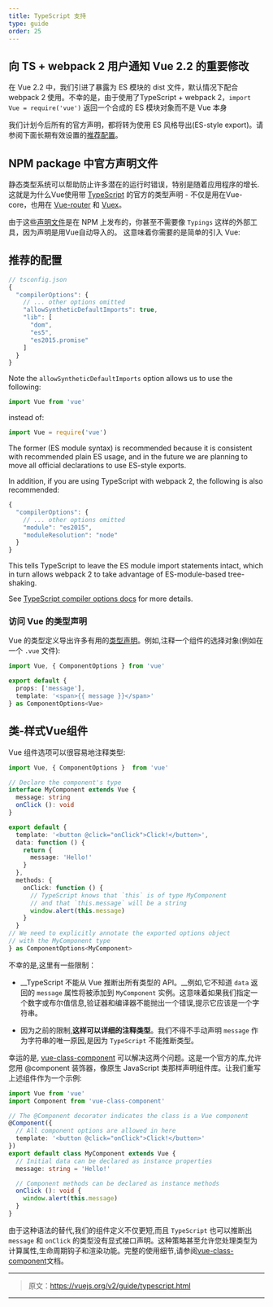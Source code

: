 ```yaml
---
title: TypeScript 支持
type: guide
order: 25
---
```


## 向 TS + webpack 2 用户通知 Vue 2.2 的重要修改

在 Vue 2.2 中，我们引进了暴露为 ES 模块的 dist 文件，默认情况下配合 webpack 2 使用。不幸的是，由于使用了TypeScript + webpack 2，`import Vue = require('vue')` 返回一个合成的 ES 模块对象而不是 Vue 本身

我们计划今后所有的官方声明，都将转为使用 ES 风格导出(ES-style export)。请参阅下面长期有效设置的[推荐配置](#Recommended-Configuration)。

## NPM package 中官方声明文件

静态类型系统可以帮助防止许多潜在的运行时错误，特别是随着应用程序的增长. 这就是为什么Vue使用带 [TypeScript](https://www.typescriptlang.org/) 的官方的类型声明 - 不仅是用在Vue-core，也用在 [Vue-router](https://github.com/vuejs/vue/tree/dev/types) 和 [Vuex](https://github.com/vuejs/vue/tree/dev/types)。

由于这些[声明文件](https://unpkg.com/vue/types/)是在 NPM 上发布的，你甚至不需要像 `Typings` 这样的外部工具，因为声明是用Vue自动导入的。 这意味着你需要的是简单的引入 Vue:

## 推荐的配置

``` js
// tsconfig.json
{
  "compilerOptions": {
    // ... other options omitted
    "allowSyntheticDefaultImports": true,
    "lib": [
      "dom",
      "es5",
      "es2015.promise"
    ]
  }
}
```

Note the `allowSyntheticDefaultImports` option allows us to use the following:

``` js
import Vue from 'vue'
```

instead of:

``` js
import Vue = require('vue')
```

The former (ES module syntax) is recommended because it is consistent with recommended plain ES usage, and in the future we are planning to move all official declarations to use ES-style exports.

In addition, if you are using TypeScript with webpack 2, the following is also recommended:

``` js
{
  "compilerOptions": {
    // ... other options omitted
    "module": "es2015",
    "moduleResolution": "node"
  }
}
```

This tells TypeScript to leave the ES module import statements intact, which in turn allows webpack 2 to take advantage of ES-module-based tree-shaking.

See [TypeScript compiler options docs](https://www.typescriptlang.org/docs/handbook/compiler-options.html) for more details.

### 访问 Vue 的类型声明

Vue 的类型定义导出许多有用的[类型声明](https://github.com/vuejs/vue/blob/dev/types/index.d.ts)。例如,注释一个组件的选择对象(例如在一个 `.vue` 文件):

``` ts
import Vue, { ComponentOptions } from 'vue'

export default {
  props: ['message'],
  template: '<span>{{ message }}</span>'
} as ComponentOptions<Vue>
```

## 类-样式Vue组件

Vue 组件选项可以很容易地注释类型:

``` ts
import Vue, { ComponentOptions }  from 'vue'

// Declare the component's type
interface MyComponent extends Vue {
  message: string
  onClick (): void
}

export default {
  template: '<button @click="onClick">Click!</button>',
  data: function () {
    return {
      message: 'Hello!'
    }
  },
  methods: {
    onClick: function () {
      // TypeScript knows that `this` is of type MyComponent
      // and that `this.message` will be a string
      window.alert(this.message)
    }
  }
// We need to explicitly annotate the exported options object
// with the MyComponent type
} as ComponentOptions<MyComponent>
```

不幸的是,这里有一些限制：

- __TypeScript 不能从 Vue 推断出所有类型的 API。__例如,它不知道 `data` 返回的  `message` 属性将被添加到 `MyComponent` 实例。这意味着如果我们指定一个数字或布尔值信息,验证器和编译器不能抛出一个错误,提示它应该是一个字符串。

- 因为之前的限制,__这样可以详细的注释类型__。我们不得不手动声明 `message` 作为字符串的唯一原因,是因为 `TypeScript` 不能推断类型。

幸运的是, [vue-class-component](https://github.com/vuejs/vue-class-component) 可以解决这两个问题。这是一个官方的库,允许您用 @component 装饰器，像原生 JavaScript 类那样声明组件库。让我们重写上述组件作为一个示例:

``` ts
import Vue from 'vue'
import Component from 'vue-class-component'

// The @Component decorator indicates the class is a Vue component
@Component({
  // All component options are allowed in here
  template: '<button @click="onClick">Click!</button>'
})
export default class MyComponent extends Vue {
  // Initial data can be declared as instance properties
  message: string = 'Hello!'

  // Component methods can be declared as instance methods
  onClick (): void {
    window.alert(this.message)
  }
}
```

由于这种语法的替代,我们的组件定义不仅更短,而且 `TypeScript` 也可以推断出 `message` 和 `onClick` 的类型没有显式接口声明。这种策略甚至允许您处理类型为计算属性,生命周期钩子和渲染功能。完整的使用细节,请参阅[vue-class-component](https://github.com/vuejs/vue-class-component#vue-class-component)文档。

***

> 原文：https://vuejs.org/v2/guide/typescript.html

***
